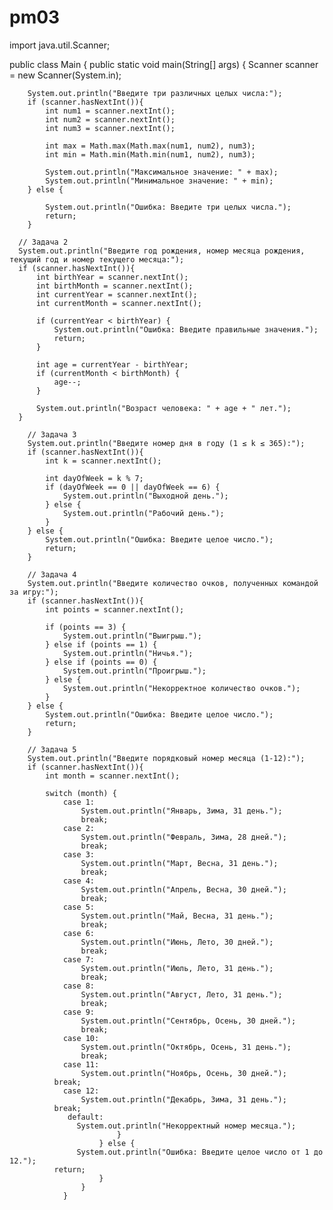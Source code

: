# pm03
import java.util.Scanner;

public class Main {
    public static void main(String[] args) {
        Scanner scanner = new Scanner(System.in);

        System.out.println("Введите три различных целых числа:");
        if (scanner.hasNextInt()){
            int num1 = scanner.nextInt();
            int num2 = scanner.nextInt();
            int num3 = scanner.nextInt();

            int max = Math.max(Math.max(num1, num2), num3);
            int min = Math.min(Math.min(num1, num2), num3);

            System.out.println("Максимальное значение: " + max);
            System.out.println("Минимальное значение: " + min);
        } else {

            System.out.println("Ошибка: Введите три целых числа.");
            return;
        }

      // Задача 2
      System.out.println("Введите год рождения, номер месяца рождения, текущий год и номер текущего месяца:");
      if (scanner.hasNextInt()){
          int birthYear = scanner.nextInt();
          int birthMonth = scanner.nextInt();
          int currentYear = scanner.nextInt();
          int currentMonth = scanner.nextInt();

          if (currentYear < birthYear) {
              System.out.println("Ошибка: Введите правильные значения.");
              return;
          }

          int age = currentYear - birthYear;
          if (currentMonth < birthMonth) {
              age--;
          }

          System.out.println("Возраст человека: " + age + " лет.");
      } 

        // Задача 3
        System.out.println("Введите номер дня в году (1 ≤ k ≤ 365):");
        if (scanner.hasNextInt()){
            int k = scanner.nextInt();

            int dayOfWeek = k % 7;
            if (dayOfWeek == 0 || dayOfWeek == 6) {
                System.out.println("Выходной день.");
            } else {
                System.out.println("Рабочий день.");
            }
        } else {
            System.out.println("Ошибка: Введите целое число.");
            return;
        }

        // Задача 4
        System.out.println("Введите количество очков, полученных командой за игру:");
        if (scanner.hasNextInt()){
            int points = scanner.nextInt();

            if (points == 3) {
                System.out.println("Выигрыш.");
            } else if (points == 1) {
                System.out.println("Ничья.");
            } else if (points == 0) {
                System.out.println("Проигрыш.");
            } else {
                System.out.println("Некорректное количество очков.");
            }
        } else {
            System.out.println("Ошибка: Введите целое число.");
            return;
        }

        // Задача 5
        System.out.println("Введите порядковый номер месяца (1-12):");
        if (scanner.hasNextInt()){
            int month = scanner.nextInt();

            switch (month) {
                case 1:
                    System.out.println("Январь, Зима, 31 день.");
                    break;
                case 2:
                    System.out.println("Февраль, Зима, 28 дней.");
                    break;
                case 3:
                    System.out.println("Март, Весна, 31 день.");
                    break;
                case 4:
                    System.out.println("Апрель, Весна, 30 дней.");
                    break;
                case 5:
                    System.out.println("Май, Весна, 31 день.");
                    break;
                case 6:
                    System.out.println("Июнь, Лето, 30 дней.");
                    break;
                case 7:
                    System.out.println("Июль, Лето, 31 день.");
                    break;
                case 8:
                    System.out.println("Август, Лето, 31 день.");
                    break;
                case 9:
                    System.out.println("Сентябрь, Осень, 30 дней.");
                    break;
                case 10:
                    System.out.println("Октябрь, Осень, 31 день.");
                    break;
                case 11:
                    System.out.println("Ноябрь, Осень, 30 дней.");
              break;
                case 12:
                    System.out.println("Декабрь, Зима, 31 день.");
              break;
                 default:
                   System.out.println("Некорректный номер месяца.");
                            }
                        } else {
                   System.out.println("Ошибка: Введите целое число от 1 до 12.");
              return;
                        }
                    }
                }

